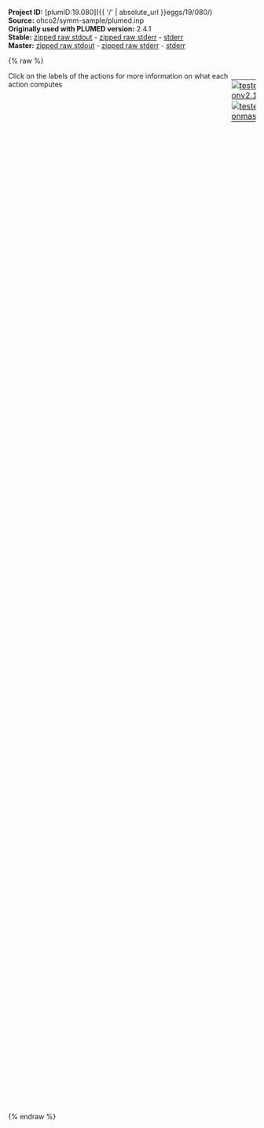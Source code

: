 **Project ID:** [plumID:19.080]({{ '/' | absolute_url }}eggs/19/080/)  
**Source:** ohco2/symm-sample/plumed.inp  
**Originally used with PLUMED version:** 2.4.1  
**Stable:** [zipped raw stdout](plumed.inp.plumed.stdout.txt.zip) - [zipped raw stderr](plumed.inp.plumed.stderr.txt.zip) - [stderr](plumed.inp.plumed.stderr)  
**Master:** [zipped raw stdout](plumed.inp.plumed_master.stdout.txt.zip) - [zipped raw stderr](plumed.inp.plumed_master.stderr.txt.zip) - [stderr](plumed.inp.plumed_master.stderr)  

{% raw %}
<div style="width: 100%; float:left">
<div style="width: 90%; float:left" id="value_details_data/ohco2/symm-sample/plumed.inp"> Click on the labels of the actions for more information on what each action computes </div>
<div style="width: 10%; float:left"><table><tr><td style="padding:1px"><a href="plumed.inp.plumed.stderr"><img src="https://img.shields.io/badge/v2.10-passing-green.svg" alt="tested onv2.10" /></a></td></tr><tr><td style="padding:1px"><a href="plumed.inp.plumed_master.stderr"><img src="https://img.shields.io/badge/master-failed-red.svg" alt="tested onmaster" /></a></td></tr></table></div></div>
<pre style="width=97%;">
<span class="plumedtooltip" style="color:green">UNITS<span class="right">This command sets the internal units for the code. <a href="https://www.plumed.org/doc-master/user-doc/html/_u_n_i_t_s.html" style="color:green">More details</a><i></i></span></span> <span class="plumedtooltip">LENGTH<span class="right">the units of lengths<i></i></span></span>=A <span class="plumedtooltip">TIME<span class="right">the units of time<i></i></span></span>=fs <span class="plumedtooltip">ENERGY<span class="right">the units of energy<i></i></span></span>=kcal/mol

<span style="display:none;" id="data/ohco2/symm-sample/plumed.inp">The UNITS action with label <b></b> calculates something</span><span class="plumedtooltip" style="color:green">COORDINATION<span class="right">Calculate coordination numbers. <a href="https://www.plumed.org/doc-master/user-doc/html/_c_o_o_r_d_i_n_a_t_i_o_n.html" style="color:green">More details</a><i></i></span></span> <span class="plumedtooltip">GROUPA<span class="right">First list of atoms<i></i></span></span>=1 <span class="plumedtooltip">GROUPB<span class="right">Second list of atoms (if empty, N*(N-1)/2 pairs in GROUPA are counted)<i></i></span></span>=2 <span class="plumedtooltip">R_0<span class="right">The r_0 parameter of the switching function<i></i></span></span>=1.15 <span class="plumedtooltip">NN<span class="right"> The n parameter of the switching function <i></i></span></span>=12 <span class="plumedtooltip">LABEL<span class="right">a label for the action so that its output can be referenced in the input to other actions<i></i></span></span>=<b name="data/ohco2/symm-sample/plumed.inpd1" onclick='showPath("data/ohco2/symm-sample/plumed.inp","data/ohco2/symm-sample/plumed.inpd1","data/ohco2/symm-sample/plumed.inpd1","brown")'>d1</b>
<span style="display:none;" id="data/ohco2/symm-sample/plumed.inpd1">The COORDINATION action with label <b>d1</b> calculates the following quantities:<table  align="center" frame="void" width="95%" cellpadding="5%"><tr><td width="5%"><b> Quantity </b>  </td><td><b> Description </b> </td></tr><tr><td width="5%">d1.value</td><td>the value of the coordination</td></tr></table></span><span class="plumedtooltip" style="color:green">COORDINATION<span class="right">Calculate coordination numbers. <a href="https://www.plumed.org/doc-master/user-doc/html/_c_o_o_r_d_i_n_a_t_i_o_n.html" style="color:green">More details</a><i></i></span></span> <span class="plumedtooltip">GROUPA<span class="right">First list of atoms<i></i></span></span>=1 <span class="plumedtooltip">GROUPB<span class="right">Second list of atoms (if empty, N*(N-1)/2 pairs in GROUPA are counted)<i></i></span></span>=3 <span class="plumedtooltip">R_0<span class="right">The r_0 parameter of the switching function<i></i></span></span>=1.15 <span class="plumedtooltip">NN<span class="right"> The n parameter of the switching function <i></i></span></span>=12 <span class="plumedtooltip">LABEL<span class="right">a label for the action so that its output can be referenced in the input to other actions<i></i></span></span>=<b name="data/ohco2/symm-sample/plumed.inpd2" onclick='showPath("data/ohco2/symm-sample/plumed.inp","data/ohco2/symm-sample/plumed.inpd2","data/ohco2/symm-sample/plumed.inpd2","brown")'>d2</b>
<br/><span style="display:none;" id="data/ohco2/symm-sample/plumed.inpd2">The COORDINATION action with label <b>d2</b> calculates the following quantities:<table  align="center" frame="void" width="95%" cellpadding="5%"><tr><td width="5%"><b> Quantity </b>  </td><td><b> Description </b> </td></tr><tr><td width="5%">d2.value</td><td>the value of the coordination</td></tr></table></span><span class="plumedtooltip" style="color:green">COMBINE<span class="right">Calculate a polynomial combination of a set of other variables. <a href="https://www.plumed.org/doc-master/user-doc/html/_c_o_m_b_i_n_e.html" style="color:green">More details</a><i></i></span></span> <span class="plumedtooltip">ARG<span class="right">the values input to this function<i></i></span></span>=<b name="data/ohco2/symm-sample/plumed.inpd1">d1</b>,<b name="data/ohco2/symm-sample/plumed.inpd2">d2</b> <span class="plumedtooltip">COEFFICIENTS<span class="right"> the coefficients of the arguments in your function<i></i></span></span>=0.5,0.5 <span class="plumedtooltip">PERIODIC<span class="right">if the output of your function is periodic then you should specify the periodicity of the function<i></i></span></span>=NO <span class="plumedtooltip">LABEL<span class="right">a label for the action so that its output can be referenced in the input to other actions<i></i></span></span>=<b name="data/ohco2/symm-sample/plumed.inpnm" onclick='showPath("data/ohco2/symm-sample/plumed.inp","data/ohco2/symm-sample/plumed.inpnm","data/ohco2/symm-sample/plumed.inpnm","brown")'>nm</b>
<br/><span style="display:none;" id="data/ohco2/symm-sample/plumed.inpnm">The COMBINE action with label <b>nm</b> calculates the following quantities:<table  align="center" frame="void" width="95%" cellpadding="5%"><tr><td width="5%"><b> Quantity </b>  </td><td><b> Description </b> </td></tr><tr><td width="5%">nm.value</td><td>a linear compbination</td></tr></table></span><span class="plumedtooltip" style="color:green">HISTOGRAM<span class="right">Accumulate the average probability density along a few CVs from a trajectory. <a href="https://www.plumed.org/doc-master/user-doc/html/_h_i_s_t_o_g_r_a_m.html" style="color:green">More details</a><i></i></span></span> ...
  <span class="plumedtooltip">ARG<span class="right">the quantities that are being used to construct the histogram<i></i></span></span>=<b name="data/ohco2/symm-sample/plumed.inpnm">nm</b>
  <span class="plumedtooltip">GRID_MIN<span class="right"> the lower bounds for the grid<i></i></span></span>=0.0
  <span class="plumedtooltip">GRID_MAX<span class="right"> the upper bounds for the grid<i></i></span></span>=1.0
  <span class="plumedtooltip">GRID_BIN<span class="right">the number of bins for the grid<i></i></span></span>=500
  <span class="plumedtooltip">BANDWIDTH<span class="right">the bandwidths for kernel density esimtation<i></i></span></span>=0.01
  <span class="plumedtooltip">LABEL<span class="right">a label for the action so that its output can be referenced in the input to other actions<i></i></span></span>=<b name="data/ohco2/symm-sample/plumed.inphh" onclick='showPath("data/ohco2/symm-sample/plumed.inp","data/ohco2/symm-sample/plumed.inphh","data/ohco2/symm-sample/plumed.inphh","brown")'>hh</b>
... HISTOGRAM
<br/><span style="display:none;" id="data/ohco2/symm-sample/plumed.inphh">The HISTOGRAM action with label <b>hh</b> calculates the following quantities:<table  align="center" frame="void" width="95%" cellpadding="5%"><tr><td width="5%"><b> Quantity </b>  </td><td><b> Description </b> </td></tr><tr><td width="5%">hh.value</td><td>the estimate of the histogram as a function of the argument that was obtained</td></tr></table></span><span class="plumedtooltip" style="color:green">CONVERT_TO_FES<span class="right">Convert a histogram to a free energy surface. <a href="https://www.plumed.org/doc-master/user-doc/html/_c_o_n_v_e_r_t__t_o__f_e_s.html" style="color:green">More details</a><i></i></span></span> <span class="plumedtooltip">GRID<span class="right">the histogram that you would like to convert into a free energy surface (old syntax)<i></i></span></span>=<b name="data/ohco2/symm-sample/plumed.inphh">hh</b> <span class="plumedtooltip">TEMP<span class="right">the temperature at which you are operating<i></i></span></span>=300 <span class="plumedtooltip">LABEL<span class="right">a label for the action so that its output can be referenced in the input to other actions<i></i></span></span>=<b name="data/ohco2/symm-sample/plumed.inpff" onclick='showPath("data/ohco2/symm-sample/plumed.inp","data/ohco2/symm-sample/plumed.inpff","data/ohco2/symm-sample/plumed.inpff","brown")'>ff</b>
<span style="display:none;" id="data/ohco2/symm-sample/plumed.inpff">The CONVERT_TO_FES action with label <b>ff</b> calculates the following quantities:<table  align="center" frame="void" width="95%" cellpadding="5%"><tr><td width="5%"><b> Quantity </b>  </td><td><b> Description </b> </td></tr><tr><td width="5%">ff.value</td><td>the free energy surface</td></tr></table></span><span class="plumedtooltip" style="color:green">DUMPGRID<span class="right">Output the function on the grid to a file with the PLUMED grid format. <a href="https://www.plumed.org/doc-master/user-doc/html/_d_u_m_p_g_r_i_d.html" style="color:green">More details</a><i></i></span></span> <span class="plumedtooltip">GRID<span class="right">the grid you would like to print (can also use ARG for specifying what is being printed)<i></i></span></span>=<b name="data/ohco2/symm-sample/plumed.inphh">hh</b> <span class="plumedtooltip">FILE<span class="right"> the file on which to write the grid<i></i></span></span>=histo <span class="plumedtooltip">STRIDE<span class="right"> the frequency with which the grid should be output to the file<i></i></span></span>=40000
<span class="plumedtooltip" style="color:green">DUMPGRID<span class="right">Output the function on the grid to a file with the PLUMED grid format. <a href="https://www.plumed.org/doc-master/user-doc/html/_d_u_m_p_g_r_i_d.html" style="color:green">More details</a><i></i></span></span> <span class="plumedtooltip">GRID<span class="right">the grid you would like to print (can also use ARG for specifying what is being printed)<i></i></span></span>=<b name="data/ohco2/symm-sample/plumed.inpff">ff</b> <span class="plumedtooltip">FILE<span class="right"> the file on which to write the grid<i></i></span></span>=fes <span class="plumedtooltip">STRIDE<span class="right"> the frequency with which the grid should be output to the file<i></i></span></span>=40000

<span class="plumedtooltip" style="color:green">FLUSH<span class="right">This command instructs plumed to flush all the open files with a user specified frequency. <a href="https://www.plumed.org/doc-master/user-doc/html/_f_l_u_s_h.html" style="color:green">More details</a><i></i></span></span> <span class="plumedtooltip">STRIDE<span class="right">the frequency with which all the open files should be flushed<i></i></span></span>=200
<span class="plumedtooltip" style="color:green">PRINT<span class="right">Print quantities to a file. <a href="https://www.plumed.org/doc-master/user-doc/html/_p_r_i_n_t.html" style="color:green">More details</a><i></i></span></span> <span class="plumedtooltip">ARG<span class="right">the labels of the values that you would like to print to the file<i></i></span></span>=<b name="data/ohco2/symm-sample/plumed.inpnm">nm</b> <span class="plumedtooltip">STRIDE<span class="right"> the frequency with which the quantities of interest should be output<i></i></span></span>=200 <span class="plumedtooltip">FILE<span class="right">the name of the file on which to output these quantities<i></i></span></span>=colvar
</pre>
{% endraw %}
